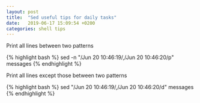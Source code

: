 ```yaml
---
layout: post
title:  "Sed useful tips for daily tasks"
date:   2019-06-17 15:09:54 +0200
categories: shell tips
---
```


Print all lines between two patterns

{% highlight bash %}
sed -n "/Jun 20 10:46:19/,/Jun 20 10:46:20/p" messages
{% endhighlight %}

Print all lines except those between two patterns

{% highlight bash %}
sed "/Jun 20 10:46:19/,/Jun 20 10:46:20/d" messages
{% endhighlight %}
